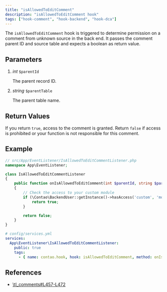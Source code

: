 ```yaml
---
title: "isAllowedToEditComment"
description: "isAllowedToEditComment hook"
tags: ["hook-comment", "hook-backend", "hook-dca"]
---
```



The `isAllowedToEditComment` hook is triggered to determine permission on a
comment from unknown source in the back end. It passes the comment parent ID and
source table and expects a boolean as return value.


## Parameters

1. *int* `$parentId`

    The parent record ID.

2. *string* `$parentTable`

    The parent table name.


## Return Values

If you return `true`, access to the comment is granted. Return `false` if access
is prohibited or your function is not responsible for this comment.


## Example


```php
// src/App/EventListener/IsAllowedToEditCommentListener.php
namespace App\EventListener;

class IsAllowedToEditCommentListener
{
    public function onIsAllowedToEditComment(int $parentId, string $parentTable): bool
    {
        // Check the access to your custom module
        if (\Contao\BackendUser::getInstance()->hasAccess('custom', 'modules')) {
            return true;
        }

        return false;
    }
}
```

```yml
# config/services.yml
services:
  App\EventListener\IsAllowedToEditCommentListener:
    public: true
    tags:
      - { name: contao.hook, hook: isAllowedToEditComment, method: onIsAllowedToEditComment }
```

## References

* [\tl_comments#L457-L472](https://github.com/contao/contao/blob/4.7.6/comments-bundle/src/Resources/contao/dca/tl_comments.php#L457-L472)
